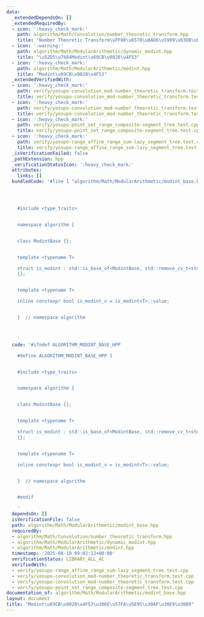 ```yaml
---
data:
  _extendedDependsOn: []
  _extendedRequiredBy:
  - icon: ':heavy_check_mark:'
    path: algorithm/Math/Convolution/number_theoretic_transform.hpp
    title: "Number Theoretic Transform\uFF08\u6570\u8AD6\u5909\u63DB\uFF09"
  - icon: ':warning:'
    path: algorithm/Math/ModularArithmetic/dynamic_modint.hpp
    title: "\u52D5\u7684Modint\u69CB\u9020\u4F53"
  - icon: ':heavy_check_mark:'
    path: algorithm/Math/ModularArithmetic/modint.hpp
    title: "Modint\u69CB\u9020\u4F53"
  _extendedVerifiedWith:
  - icon: ':heavy_check_mark:'
    path: verify/yosupo-convolution_mod-number_theoretic_transform.test.cpp
    title: verify/yosupo-convolution_mod-number_theoretic_transform.test.cpp
  - icon: ':heavy_check_mark:'
    path: verify/yosupo-convolution_mod-number_theoretic_transform.test.cpp
    title: verify/yosupo-convolution_mod-number_theoretic_transform.test.cpp
  - icon: ':heavy_check_mark:'
    path: verify/yosupo-point_set_range_composite-segment_tree.test.cpp
    title: verify/yosupo-point_set_range_composite-segment_tree.test.cpp
  - icon: ':heavy_check_mark:'
    path: verify/yosupo-range_affine_range_sum-lazy_segment_tree.test.cpp
    title: verify/yosupo-range_affine_range_sum-lazy_segment_tree.test.cpp
  _isVerificationFailed: false
  _pathExtension: hpp
  _verificationStatusIcon: ':heavy_check_mark:'
  attributes:
    links: []
  bundledCode: '#line 1 "algorithm/Math/ModularArithmetic/modint_base.hpp"




    #include <type_traits>


    namespace algorithm {


    class ModintBase {};


    template <typename T>

    struct is_modint : std::is_base_of<ModintBase, std::remove_cv_t<std::remove_reference_t<T>>>
    {};


    template <typename T>

    inline constexpr bool is_modint_v = is_modint<T>::value;


    }  // namespace algorithm



    '
  code: '#ifndef ALGORITHM_MODINT_BASE_HPP

    #define ALGORITHM_MODINT_BASE_HPP 1


    #include <type_traits>


    namespace algorithm {


    class ModintBase {};


    template <typename T>

    struct is_modint : std::is_base_of<ModintBase, std::remove_cv_t<std::remove_reference_t<T>>>
    {};


    template <typename T>

    inline constexpr bool is_modint_v = is_modint<T>::value;


    }  // namespace algorithm


    #endif

    '
  dependsOn: []
  isVerificationFile: false
  path: algorithm/Math/ModularArithmetic/modint_base.hpp
  requiredBy:
  - algorithm/Math/Convolution/number_theoretic_transform.hpp
  - algorithm/Math/ModularArithmetic/dynamic_modint.hpp
  - algorithm/Math/ModularArithmetic/modint.hpp
  timestamp: '2025-08-10 09:02:12+00:00'
  verificationStatus: LIBRARY_ALL_AC
  verifiedWith:
  - verify/yosupo-range_affine_range_sum-lazy_segment_tree.test.cpp
  - verify/yosupo-convolution_mod-number_theoretic_transform.test.cpp
  - verify/yosupo-convolution_mod-number_theoretic_transform.test.cpp
  - verify/yosupo-point_set_range_composite-segment_tree.test.cpp
documentation_of: algorithm/Math/ModularArithmetic/modint_base.hpp
layout: document
title: "Modint\u69CB\u9020\u4F53\u306E\u57FA\u5E95\u30AF\u30E9\u30B9"
---
```

